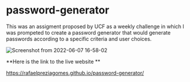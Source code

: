 # password-generator

This was an assigment proposed by UCF as a weekly challenge in which I was prompeted to create a password generator that would generate passwords according to a specific criteria and user choices.

![Screenshot from 2022-06-07 16-58-02](https://user-images.githubusercontent.com/60278396/172481459-be0690aa-f05a-484c-a5dd-3b56db315a6d.png)

**Here is the link to the live website **

https://rafaelpreziagomes.github.io/password-generator/
